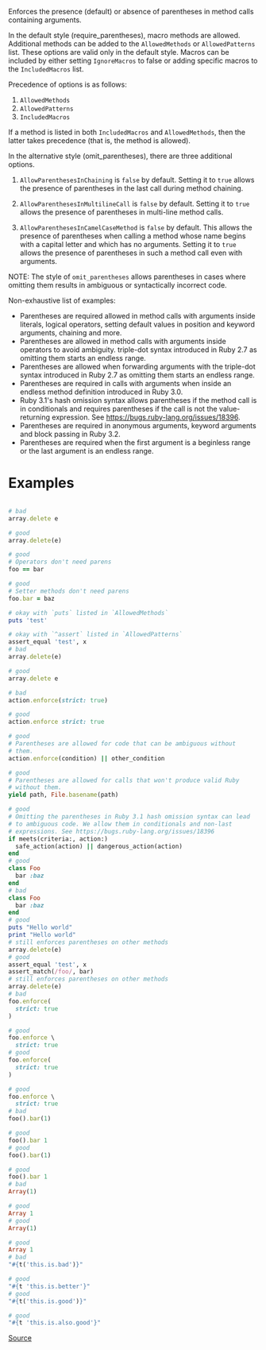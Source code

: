 
Enforces the presence (default) or absence of parentheses in
method calls containing arguments.

In the default style (require_parentheses), macro methods are allowed.
Additional methods can be added to the `AllowedMethods` or
`AllowedPatterns` list. These options are valid only in the default
style. Macros can be included by either setting `IgnoreMacros` to false
or adding specific macros to the `IncludedMacros` list.

Precedence of options is as follows:

1. `AllowedMethods`
2. `AllowedPatterns`
3. `IncludedMacros`

If a method is listed in both `IncludedMacros` and `AllowedMethods`,
then the latter takes precedence (that is, the method is allowed).

In the alternative style (omit_parentheses), there are three additional
options.

1. `AllowParenthesesInChaining` is `false` by default. Setting it to
   `true` allows the presence of parentheses in the last call during
   method chaining.

2. `AllowParenthesesInMultilineCall` is `false` by default. Setting it
    to `true` allows the presence of parentheses in multi-line method
    calls.

3. `AllowParenthesesInCamelCaseMethod` is `false` by default. This
    allows the presence of parentheses when calling a method whose name
    begins with a capital letter and which has no arguments. Setting it
    to `true` allows the presence of parentheses in such a method call
    even with arguments.

NOTE: The style of `omit_parentheses` allows parentheses in cases where
omitting them results in ambiguous or syntactically incorrect code.

Non-exhaustive list of examples:

- Parentheses are required allowed in method calls with arguments inside
  literals, logical operators, setting default values in position and
  keyword arguments, chaining and more.
- Parentheses are allowed in method calls with arguments inside
  operators to avoid ambiguity.
  triple-dot syntax introduced in Ruby 2.7 as omitting them starts an
  endless range.
- Parentheses are allowed when forwarding arguments with the
  triple-dot syntax introduced in Ruby 2.7 as omitting them starts an
  endless range.
- Parentheses are required in calls with arguments when inside an
  endless method definition introduced in Ruby 3.0.
- Ruby 3.1's hash omission syntax allows parentheses if the method call
  is in conditionals and requires parentheses if the call
  is not the value-returning expression. See
  https://bugs.ruby-lang.org/issues/18396.
- Parentheses are required in anonymous arguments, keyword arguments
  and block passing in Ruby 3.2.
- Parentheses are required when the first argument is a beginless range or
  the last argument is an endless range.

# Examples

```ruby

# bad
array.delete e

# good
array.delete(e)

# good
# Operators don't need parens
foo == bar

# good
# Setter methods don't need parens
foo.bar = baz

# okay with `puts` listed in `AllowedMethods`
puts 'test'

# okay with `^assert` listed in `AllowedPatterns`
assert_equal 'test', x
# bad
array.delete(e)

# good
array.delete e

# bad
action.enforce(strict: true)

# good
action.enforce strict: true

# good
# Parentheses are allowed for code that can be ambiguous without
# them.
action.enforce(condition) || other_condition

# good
# Parentheses are allowed for calls that won't produce valid Ruby
# without them.
yield path, File.basename(path)

# good
# Omitting the parentheses in Ruby 3.1 hash omission syntax can lead
# to ambiguous code. We allow them in conditionals and non-last
# expressions. See https://bugs.ruby-lang.org/issues/18396
if meets(criteria:, action:)
  safe_action(action) || dangerous_action(action)
end
# good
class Foo
  bar :baz
end
# bad
class Foo
  bar :baz
end
# good
puts "Hello world"
print "Hello world"
# still enforces parentheses on other methods
array.delete(e)
# good
assert_equal 'test', x
assert_match(/foo/, bar)
# still enforces parentheses on other methods
array.delete(e)
# bad
foo.enforce(
  strict: true
)

# good
foo.enforce \
  strict: true
# good
foo.enforce(
  strict: true
)

# good
foo.enforce \
  strict: true
# bad
foo().bar(1)

# good
foo().bar 1
# good
foo().bar(1)

# good
foo().bar 1
# bad
Array(1)

# good
Array 1
# good
Array(1)

# good
Array 1
# bad
"#{t('this.is.bad')}"

# good
"#{t 'this.is.better'}"
# good
"#{t('this.is.good')}"

# good
"#{t 'this.is.also.good'}"
```

[Source](http://www.rubydoc.info/gems/rubocop/RuboCop/Cop/Style/MethodCallWithArgsParentheses)